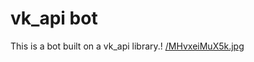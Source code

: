 # vk_api bot
This is a bot built on a vk_api library.!
[/MHvxeiMuX5k.jpg]({{site.baseurl}}/MHvxeiMuX5k.jpg)

